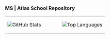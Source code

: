 ### MS | Atlas School Repository
<table>
  <tr>
    <td valign="top" width="55%">

![GitHub Stats](https://github-readme-stats.vercel.app/api?username=ms-atlas-student-work&show_icons=true&count_private=false&hide_border=true&include_orgs=true)

</td>
<td valign="top" width="45%">

![Top Languages](https://github-readme-stats.vercel.app/api/top-langs/?username=manningstinson&hide_border=true&layout=donut&hide=perl,c,c%23,c%2B%2B,tcl,makefile,m4&langs_count=6&hide_title=true)

</td>
</tr>
</table>

